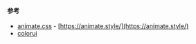 #### 参考

-   [animate.css](https://github.com/animate-css/animate.css) - [https://animate.style/](https://animate.style/)
-   [colorui](https://github.com/weilanwl/ColorUI/blob/master/template/colorui/animation.wxss)